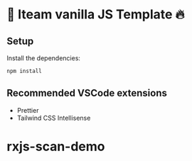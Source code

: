 # :guitar: Iteam vanilla JS Template :fire:

## Setup

Install the dependencies:

```sh
npm install
```

## Recommended VSCode extensions

- Prettier
- Tailwind CSS Intellisense
# rxjs-scan-demo
